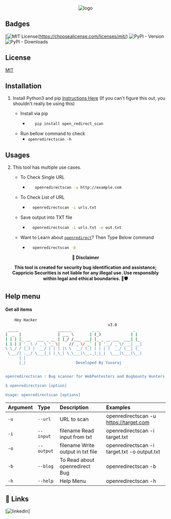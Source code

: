 

<div align="center">
  <img src="https://blogs.cappriciosec.com/uploaders/openredirect.png" alt="logo">
</div>


## Badges


[![MIT License](https://img.shields.io/badge/License-MIT-green.svg)(https://choosealicense.com/licenses/mit/)
![PyPI - Version](https://img.shields.io/pypi/v/openredirect)
![PyPI - Downloads](https://img.shields.io/pypi/dm/openredirect)
<p align="center">

<p align="center">





## License

[MIT](https://choosealicense.com/licenses/mit/)



## Installation 

1. Install Python3 and pip [Instructions Here](https://www.python.org/downloads/) (If you can't figure this out, you shouldn't really be using this)

   - Install via pip
     - ```bash
          pip install open_redirect_scan 
        ```
   - Run bellow command to check
     - `openredirectscan -h`

## Usages 
2. This tool has multiple use cases.
   
   - To Check Single URL
     - ```bash
          openredirectscan -u http://example.com 
        ```
   - To Check List of URL 
      - ```bash
          openredirectscan -i urls.txt 
        ```
   - Save output into TXT file
      - ```bash
          openredirectscan -i urls.txt -o out.txt
        ```
   - Want to Learn about [`openredirect`](https://blogs.cappriciosec.com/application/143/Open%20Redirection%20-%20A%20Deceptive%20Detour%20for%20Users%20and%20a%20Vulnerability%20for%20Applications)? Then Type Below command
      - ```bash
          openredirectscan -b
        ```
<p align="center">
  <b>🚨 Disclaimer</b>
  
</p>
<p align="center">
<b>This tool is created for security bug identification and assistance; Cappricio Securities is not liable for any illegal use. 
  Use responsibly within legal and ethical boundaries. 🔐🛡️</b></p>


## Help menu

#### Get all items

```bash
    Hey Hacker
                                             v3.0
 _____                 ______         _ _               _    
|  _  |                | ___ \       | (_)             | |   
| | | |_ __   ___ _ __ | |_/ /___  __| |_ _ __ ___  ___| |_  
| | | | '_ \ / _ \ '_ \|    // _ \/ _` | | '__/ _ \/ __| __| 
\ \_/ / |_) |  __/ | | | |\ \  __/ (_| | | | |  __/ (__| |_  
 \___/| .__/ \___|_| |_\_| \_\___|\__,_|_|_|  \___|\___|\__| 
      | |                                                    
      |_|                      Developed By Yuvaraj                             


openredirectscan : Bug scanner for WebPentesters and Bugbounty Hunters 

$ openredirectscan [option]

Usage: openredirectscan [options]
```


| Argument | Type     | Description                | Examples |
| :-------- | :------- | :------------------------- | :------------------------- |
| `-u` | `--url` | URL to scan | openredirectscan -u https://target.com |
| `-i` | `--input` | filename Read input from txt  | openredirectscan -i target.txt | 
| `-o` | `--output` | filename Write output in txt file | openredirectscan -i target.txt -o output.txt |
| `-b` | `--blog` | To Read about openredirect Bug | openredirectscan -b |
| `-h` | `--help` | Help Menu | openredirectscan -h |


## 🔗 Links
[![linkedin](https://img.shields.io/badge/linkedin-0A66C2?style=for-the-badge&logo=linkedin&logoColor=white)]




